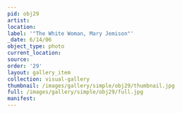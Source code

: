 ```yaml
---
pid: obj29
artist: 
location: 
label: '"The White Woman, Mary Jemison"'
_date: 6/14/06
object_type: photo
current_location: 
source: 
order: '29'
layout: gallery_item
collection: visual-gallery
thumbnail: /images/gallery/simple/obj29/thumbnail.jpg
full: /images/gallery/simple/obj29/full.jpg
manifest: 
---
```

